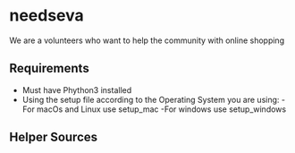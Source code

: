 # needseva

We are a volunteers who want to help the community with online shopping  

Requirements
-
- Must have Phython3 installed
- Using the setup file according to the Operating System you are using:
  -For macOs and Linux use setup_mac
  -For windows use setup_windows

Helper Sources
-


  

